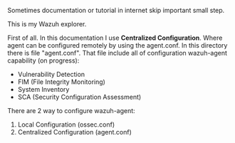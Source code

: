 Sometimes documentation or tutorial in internet skip important small step.

This is my Wazuh explorer.

First of all. In this documentation I use **Centralized Configuration**. Where agent can be configured remotely by using the agent.conf.
In this directory there is file "agent.conf". That file include all of configuration wazuh-agent capability (on progress): 
- Vulnerability Detection
- FIM (File Integrity Monitoring)
- System Inventory
- SCA (Security Configuration Assessment)

There are 2 way to configure wazuh-agent:
1. Local Configuration (ossec.conf)
2. Centralized Configuration (agent.conf)
